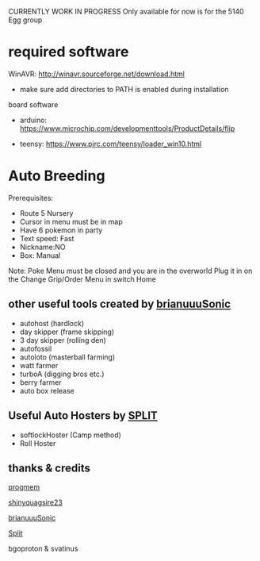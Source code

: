 CURRENTLY WORK IN PROGRESS
Only available for now is for the 5140 Egg group


# required software
WinAVR: http://winavr.sourceforge.net/download.html

- make sure add directories to PATH is enabled during installation

board software

- arduino: https://www.microchip.com/developmenttools/ProductDetails/flip

- teensy: https://www.pjrc.com/teensy/loader_win10.html

# Auto Breeding

Prerequisites:
- Route 5 Nursery
- Cursor in menu must be in map
- Have 6 pokemon in party
- Text speed: Fast
- Nickname:NO
- Box: Manual

Note: Poke Menu must be closed and you are in the overworld
Plug it in on the Change Grip/Order Menu in switch Home

## other useful tools created by [brianuuuSonic](https://www.youtube.com/watch?v=y2xFf7e_KSU)

- autohost (hardlock)
- day skipper (frame skipping)
- 3 day skipper (rolling den)
- autofossil 
- autoloto (masterball farming)
- watt farmer
- turboA (digging bros etc.)
- berry farmer
- auto box release

## Useful Auto Hosters by [SPLIT](https://github.com/spl-t/swsh-auto-host)

- softlockHoster (Camp method)
- Roll Hoster

## thanks & credits
[progmem](https://github.com/progmem/Switch-Fightstick)

[shinyquagsire23](https://github.com/shinyquagsire23/Switch-Fightstick)

[brianuuuSonic](https://www.youtube.com/user/brianuuusonic2)

[Split](https://github.com/spl-t/swsh-auto-host)

bgoproton & svatinus 
